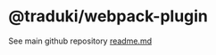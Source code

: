 # @traduki/webpack-plugin

See main github repository [readme.md](https://github.com/havelaer/traduki)
